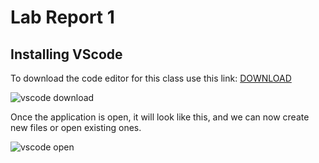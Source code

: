# Lab Report 1

## Installing VScode
To download the code editor for this class use this link: [DOWNLOAD](https://code.visualstudio.com/)


![vscode download](https://user-images.githubusercontent.com/97620200/149451131-ebc4dc7c-8de0-4f50-b225-6d875dac440d.jpg)

Once the application is open, it will look like this, and we can now create new files or open existing ones.

![vscode open](https://user-images.githubusercontent.com/97620200/149451427-65845644-fb69-4e7a-a422-5d862243bed0.jpg)
